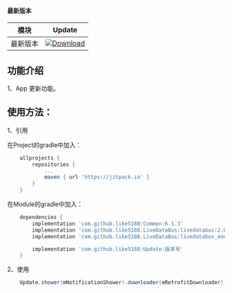 #### 最新版本

模块|Update
---|---
最新版本|[![Download](https://jitpack.io/v/like5188/Update.svg)](https://jitpack.io/#like5188/Update)

## 功能介绍

1、App 更新功能。

## 使用方法：

1、引用

在Project的gradle中加入：
```groovy
    allprojects {
        repositories {
            ...
            maven { url 'https://jitpack.io' }
        }
    }
```
在Module的gradle中加入：
```groovy
    dependencies {
        implementation 'com.github.like5188:Common:6.1.3'
        implementation 'com.github.like5188.LiveDataBus:livedatabus:2.0.6'
        implementation 'com.github.like5188.LiveDataBus:livedatabus_annotations:2.0.6'

        implementation 'com.github.like5188:Update:版本号'
    }
```

2、使用
```java
    Update.shower(mNotificationShower).downloader(mRetrofitDownloader).download(this, downUrl, versionName)
```
